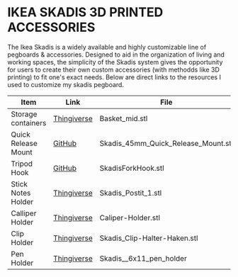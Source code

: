 # IKEA SKADIS 3D PRINTED ACCESSORIES

The Ikea Skadis is a widely available and highly customizable line of pegboards & accessories. Designed to aid in the organization of living and working spaces, the simplicity of the Skadis system gives the opportunity for users to create their own custom accessories (with methodds like 3D printing) to fit one's exact needs.  Below are direct links to the resources I used to customize my skadis pegboard.

|<center>Item</center>|<center>Link</center>|<center>File</center>|
|--|--|--|
|Storage containers|[Thingiverse](https://www.thingiverse.com/thing:2796627)| Basket_mid.stl |
|Quick Release Mount|[GitHub](/STLs/Skadis_45mm_Quick_Release_Mount.stl)|Skadis_45mm_Quick_Release_Mount.stl|
| Tripod Hook |[GitHub](STLs/SkadisForkHook.stl) | SkadisForkHook.stl |
|Stick Notes Holder |[Thingiverse](https://www.thingiverse.com/thing:5858728) | Skadis_Postit_1.stl |
|Calliper Holder| [Thingiverse](https://www.thingiverse.com/thing:3668646)| Caliper-Holder.stl | 
|Clip Holder|[Thingiverse](https://www.thingiverse.com/thing:4805510)|Skadis_Clip-Halter-Haken.stl | 
|Pen Holder |[Thingiverse](https://www.thingiverse.com/thing:3238558) | Skadis__6x11_pen_holder |

